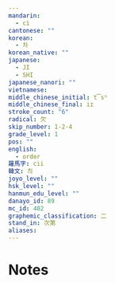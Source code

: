 ```yaml
---
mandarin:
  - cì
cantonese: ""
korean:
  - 차
korean_native: ""
japanese:
  - JI
  - SHI
japanese_nanori: ""
vietnamese:
middle_chinese_initial: t͡sʰ
middle_chinese_final: iɪ
stroke_count: "6"
radical: 欠
skip_number: 1-2-4
grade_level: 1
pos: ""
english:
  - order
羅馬字: cii
韓文: 츼
joyo_level: ""
hsk_level: ""
hanmun_edu_level: ""
danayo_id: 89
mc_id: 402
graphemic_classification: 二
stand_in: 次第
aliases:
---
```


# Notes
